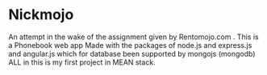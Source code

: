 # Nickmojo
An attempt in the wake of the assignment given by Rentomojo.com . This is a Phonebook web app Made with the packages of node.js and express.js and angular.js which for database been supported by mongojs (mongodb) ALL in this is my first project in MEAN stack.

